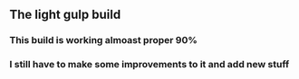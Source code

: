 ## The light gulp build 

### This build is working almoast proper 90% 
### I still have to make some improvements to it and add new stuff 
